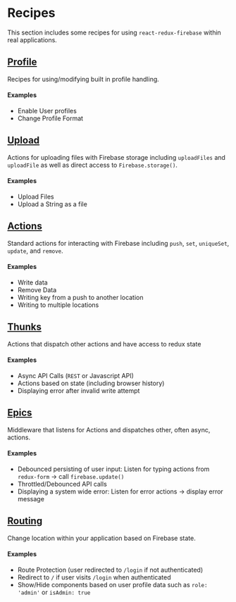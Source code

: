 # Recipes

This section includes some recipes for using `react-redux-firebase` within real applications.

## [Profile](/docs/recipes/profile.md)
Recipes for using/modifying built in profile handling.

#### Examples
* Enable User profiles
* Change Profile Format


## [Upload](/docs/recipes/upload.md)
Actions for uploading files with Firebase storage including `uploadFiles` and `uploadFile` as well as direct access to `Firebase.storage()`.

#### Examples
* Upload Files
* Upload a String as a file

## [Actions](/docs/recipes/actions.md)

Standard actions for interacting with Firebase including `push`, `set`, `uniqueSet`, `update`, and `remove`.

#### Examples
* Write data
* Remove Data
* Writing key from a push to another location
* Writing to multiple locations

## [Thunks](/docs/recipes/thunks.md)

Actions that dispatch other actions and have access to redux state

#### Examples
* Async API Calls (`REST` or Javascript API)
* Actions based on state (including browser history)
* Displaying error after invalid write attempt

## [Epics](/docs/recipes/epics.md)

Middleware that listens for Actions and dispatches other, often async, actions.

#### Examples
* Debounced persisting of user input: Listen for typing actions from `redux-form` -> call `firebase.update()`
* Throttled/Debounced API calls
* Displaying a system wide error: Listen for error actions -> display error message

## [Routing](/docs/recipes/routing.md)

Change location within your application based on Firebase state.

#### Examples
* Route Protection (user redirected to `/login` if not authenticated)
* Redirect to `/` if user visits `/login` when authenticated
* Show/Hide components based on user profile data such as `role: 'admin'` or `isAdmin: true`
